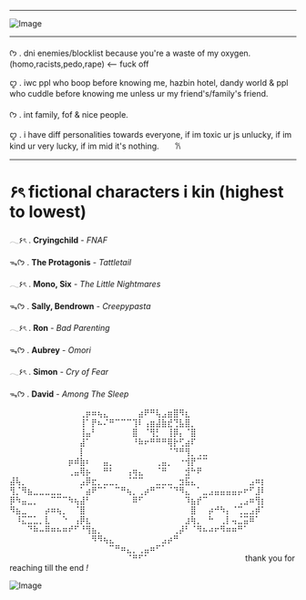 ***
![Image](https://github.com/user-attachments/assets/53e3e3c6-686f-413a-9e82-df665ea1e105)
***
ᡣ𐭩 . dni enemies/blocklist because you're a waste of my oxygen. (homo,racists,pedo,rape) <-- fuck off 

ꨄ . iwc ppl who boop before knowing me, hazbin hotel, dandy world & ppl who cuddle before knowing me unless ur my friend's/family's friend.

ᡣ𐭩 . int family, fof & nice people.

ꨄ . i have diff personalities towards everyone, if im toxic ur js unlucky, if im kind ur very lucky, if im mid it's nothing.
        ⠀⠀ 𐙚
***
# **۶ৎ fictional characters i kin (highest to lowest)**

𓂃۶ৎ . **Cryingchild** - *FNAF*

ᯓᡣ𐭩 . **The Protagonis** - *Tattletail*

𓂃۶ৎ . **Mono, Six** - *The Little Nightmares*

ᯓᡣ𐭩 . **Sally, Bendrown** - *Creepypasta*

𓂃۶ৎ . **Ron** - *Bad Parenting*

ᯓᡣ𐭩 . **Aubrey** - *Omori*

𓂃۶ৎ . **Simon** - *Cry of Fear*

ᯓᡣ𐭩 . **David** - *Among The Sleep*

⠀⠀⠀⠀⠀⠀⠀⠀⠀⠀⠀⠀⢀⡶⠶⢦⣄⠀⠀⠀⠀⠀⣴⠟⠛⢧⣠⣶⣿⠻⣆⠀⠀⠀⠀⠀⠀⠀⠀⠀⠀⠀⠀⠀
⠀⠀⠀⠀⠀⠀⠀⠀⠀⠀⠀⠀⢸⠁⡟⠦⠌⠛⠉⠉⠉⢹⠇⢠⣶⣼⣷⣞⢙⣧⣿⡀⠀⠀⠀⠀⠀⠀⠀⠀⠀⠀⠀⠀
⠀⠀⠀⠀⠀⠀⠀⠀⠀⠀⠀⠀⢸⣤⠃⠀⠀⠀⠀⠀⠀⣿⠀⠈⢻⡃⠀⢸⡿⡄⠈⣿⠀⠀⠀⠀⠀⠀⠀⠀⠀⠀⠀⠀
⠀⠀⠀⠀⠀⠀⠀⠀⠀⠀⠀⠀⣼⠁⠀⠀⠀⠀⠀⠀⠀⠘⠷⠖⠛⠛⠛⢿⡗⢋⣴⠏⠀⠀⠀⠀⠀⠀⠀⠀⠀⠀⠀⠀
⠀⠀⠀⠀⠀⠀⠀⠀⠀⠀⠀⠀⡇⠀⠀⠀⠀⠀⠀⠀⠀⠀⠀⠀⠀⠀⠀⠈⠙⠛⢻⡀⢀⣀⠀⠀⠀⠀⠀⠀⠀⠀⠀⠀
⠀⠀⠀⠀⠀⠀⠀⠀⠀⠀⡶⠾⣷⠆⠀⠀⣤⡀⠀⠀⠀⠀⠀⠀⠀⢀⣤⡀⠀⠐⢺⡟⠉⠉⠀⠀⠀⠀⠀⠀⠀⠀⠀⠀
⠀⠀⠀⠀⠀⠀⠀⠀⠀⠀⢀⣤⢿⡦⠀⠀⠛⠃⠀⠀⢠⢶⣄⠀⠀⠈⠛⠀⠀⠀⣺⠓⠟⠀⠀⠀⠀⠀⠀⠀⠀⠀⠀⠀
⣼⢧⡀⠀⠀⠀⠀⠀⠀⠀⠀⠀⣠⡿⣖⡀⣀⣀⡀⠀⠈⠉⠉⠀⠀⣀⣀⣀⠀⣲⣯⣄⠀⠀⠀⠀⠀⠀⠀⠀⠀⣠⠶⡆
⢻⡈⠻⣦⣀⣀⣀⣀⣀⠀⠀⠀⠁⣴⠟⠉⠁⠀⠉⠛⢦⡀⢀⡴⠛⠉⠁⠈⠙⠻⣄⠀⠁⣀⣠⣤⣤⣤⣤⡤⠖⠋⣸⠇
⡿⠳⣤⣀⡀⠀⠀⠉⠉⠉⠳⢦⣼⠃⠀⠀⠀⠀⠀⠀⠀⠿⠋⠀⠀⠀⠀⠀⠀⠀⠹⣦⡞⠉⠀⠀⠀⠀⠀⢀⣠⠶⢻⡆
⠻⣦⣀⠀⠀⠀⡴⠶⢦⡀⠀⠈⣿⠀⠀⠀⠀⠀⠀⠀⠀⠀⠀⠀⠀⠀⠀⠀⠀⠀⠀⣿⠀⠀⡴⠚⠳⡄⠈⢉⣀⣠⡾⠁
⠀⠸⣍⣉⣁⡀⣇⠀⠀⠑⠀⢠⡿⣆⠀⠀⠀⠀⠀⠀⠀⠀⠀⠀⠀⠀⠀⠀⠀⠀⣰⢷⡀⠀⠓⠀⢀⡇⢤⣈⣭⠿⠁⠀
⠀⠀⠀⠙⠷⠤⠿⠶⠦⠶⠞⠋⠘⢻⣦⡀⠀⠀⠀⠀⠀⠀⠀⠀⠀⠀⠀⠀⢀⡼⠃⠈⠻⠦⠴⠖⠻⠶⠶⠛⠁⠀⠀⠀
⠀⠀⠀⠀⠀⠀⠀⠀⠀⠀⠀⠀⠀⠀⠻⠻⢦⣄⠀⠀⠀⠀⠀⠀⠀⠀⣠⡴⠛⠀⠀⠀⠀⠀⠀⠀⠀⠀⠀⠀⠀⠀⠀⠀
⠀⠀⠀⠀⠀⠀⠀⠀⠀⠀⠀⠀⠀⠀⠀⠀⠀⠉⠛⠶⣄⡀⢀⣤⠶⠋⠁⠀⠀⠀⠀⠀⠀⠀⠀⠀⠀⠀⠀⠀⠀⠀⠀⠀
⠀⠀⠀⠀⠀⠀⠀⠀⠀⠀⠀⠀⠀⠀⠀⠀⠀⠀⠀⠀⠈⠛⠋⠁⠀⠀⠀⠀⠀⠀⠀⠀⠀⠀⠀⠀⠀⠀⠀⠀    thank you for reaching till the end *!*








 ![Image](https://github.com/user-attachments/assets/78cf1685-e507-42ab-a900-c91273c12005)
